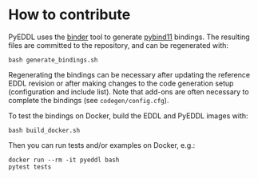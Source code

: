# How to contribute

PyEDDL uses the [binder](https://github.com/RosettaCommons/binder) tool to
generate [pybind11](https://github.com/pybind/pybind11) bindings. The
resulting files are committed to the repository, and can be regenerated with:

```
bash generate_bindings.sh
```

Regenerating the bindings can be necessary after updating the reference EDDL
revision or after making changes to the code generation setup (configuration
and include list). Note that add-ons are often necessary to complete the
bindings (see `codegen/config.cfg`).

To test the bindings on Docker, build the EDDL and PyEDDL images with:

```
bash build_docker.sh
```

Then you can run tests and/or examples on Docker, e.g.:

```
docker run --rm -it pyeddl bash
pytest tests
```
